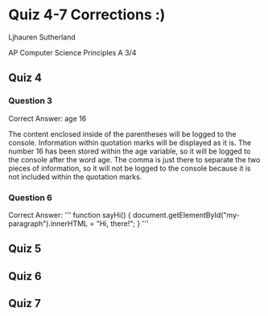 # Quiz 4-7 Corrections :)
Ljhauren Sutherland

AP Computer Science Principles A 3/4

## Quiz 4
### Question 3
Correct Answer: age 16

The content enclosed inside of the parentheses will be logged to the console. Information within quotation marks will be displayed as it is. The number 16 has been stored within the age variable, so it will be logged to the console after the word age. The comma is just there to separate the two pieces of information, so it will not be logged to the console because it is not included within the quotation marks.

### Question 6
Correct Answer: '''
function sayHi() {
    document.getElementById("my-paragraph").innerHTML = "Hi, there!";
}
'''
## Quiz 5


## Quiz 6


## Quiz 7


